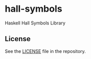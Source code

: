 # hall-symbols

Haskell Hall Symbols Library

## License

See the [LICENSE](https://github.com/narumij/hall-symbols/LICENSE)
file in the repository.
